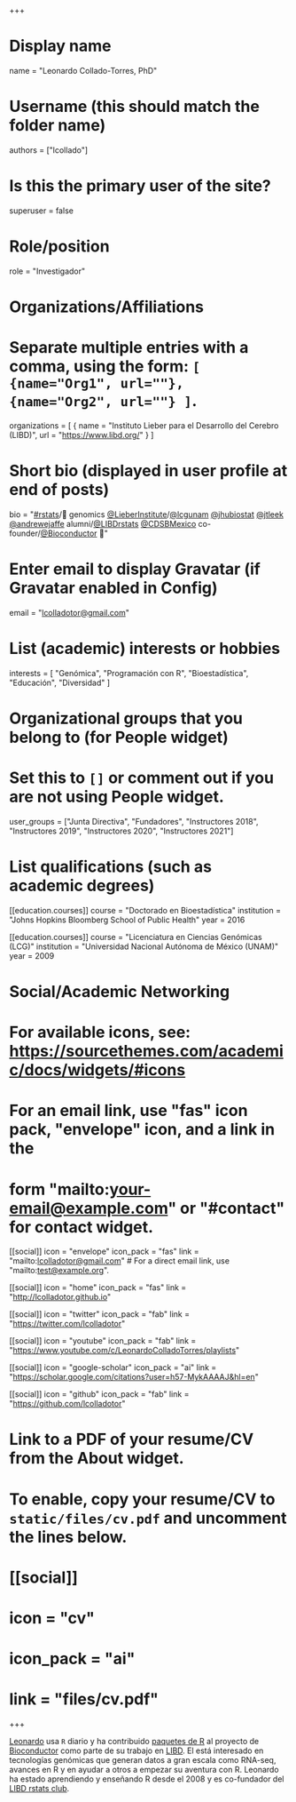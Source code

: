 +++
# Display name
name = "Leonardo Collado-Torres, PhD"

# Username (this should match the folder name)
authors = ["lcollado"]

# Is this the primary user of the site?
superuser = false

# Role/position
role = "Investigador"

# Organizations/Affiliations
#   Separate multiple entries with a comma, using the form: `[ {name="Org1", url=""}, {name="Org2", url=""} ]`.
organizations = [ { name = "Instituto Lieber para el Desarrollo del Cerebro (LIBD)", url = "https://www.libd.org/" } ]

# Short bio (displayed in user profile at end of posts)
bio = "[#rstats](https://twitter.com/search?q=%23rstats&src=hashtag_click)/🧠 genomics [@LieberInstitute](https://twitter.com/LieberInstitute)/[@lcgunam](https://twitter.com/lcgunam) [@jhubiostat](https://twitter.com/jhubiostat) [@jtleek](https://twitter.com/jtleek) [@andrewejaffe](https://twitter.com/andrewejaffe) alumni/[@LIBDrstats](https://twitter.com/LIBDrstats) [@CDSBMexico](https://twitter.com/CDSBMexico) co-founder/[@Bioconductor](https://twitter.com/Bioconductor) 🚕"

# Enter email to display Gravatar (if Gravatar enabled in Config)
email = "lcolladotor@gmail.com"

# List (academic) interests or hobbies
interests = [
  "Genómica",
  "Programación con R",
  "Bioestadística",
  "Educación",
  "Diversidad"
]

# Organizational groups that you belong to (for People widget)
#   Set this to `[]` or comment out if you are not using People widget.
user_groups = ["Junta Directiva", "Fundadores", "Instructores 2018", "Instructores 2019", "Instructores 2020", "Instructores 2021"]

# List qualifications (such as academic degrees)
[[education.courses]]
  course = "Doctorado en Bioestadística"
  institution = "Johns Hopkins Bloomberg School of Public Health"
  year = 2016

[[education.courses]]
  course = "Licenciatura en Ciencias Genómicas (LCG)"
  institution = "Universidad Nacional Autónoma de México (UNAM)"
  year = 2009

# Social/Academic Networking
# For available icons, see: https://sourcethemes.com/academic/docs/widgets/#icons
#   For an email link, use "fas" icon pack, "envelope" icon, and a link in the
#   form "mailto:your-email@example.com" or "#contact" for contact widget.

[[social]]
  icon = "envelope"
  icon_pack = "fas"
  link = "mailto:lcolladotor@gmail.com"  # For a direct email link, use "mailto:test@example.org".

[[social]]
  icon = "home"
  icon_pack = "fas"
  link = "http://lcolladotor.github.io"
  
[[social]]
  icon = "twitter"
  icon_pack = "fab"
  link = "https://twitter.com/lcolladotor"

[[social]]
  icon = "youtube"
  icon_pack = "fab"
  link = "https://www.youtube.com/c/LeonardoColladoTorres/playlists"

[[social]]
  icon = "google-scholar"
  icon_pack = "ai"
  link = "https://scholar.google.com/citations?user=h57-MykAAAAJ&hl=en"

[[social]]
  icon = "github"
  icon_pack = "fab"
  link = "https://github.com/lcolladotor"

# Link to a PDF of your resume/CV from the About widget.
# To enable, copy your resume/CV to `static/files/cv.pdf` and uncomment the lines below.
# [[social]]
#   icon = "cv"
#   icon_pack = "ai"
#   link = "files/cv.pdf"

+++

[Leonardo](http://lcolladotor.github.io/) usa `R` diario y ha contribuido [paquetes de R](https://lcolladotor.github.io/pkgs/) al proyecto de [Bioconductor](http://www.bioconductor.org/) como parte de su trabajo en [LIBD](https://www.libd.org/). El está interesado en tecnologías genómicas que generan datos a gran escala como RNA-seq, avances en R y en ayudar a otros a empezar su aventura con R. Leonardo ha estado aprendiendo y enseñando R desde el 2008 y es co-fundador del [LIBD rstats club](http://research.libd.org/rstatsclub/#.XKVLJetKi50). 
